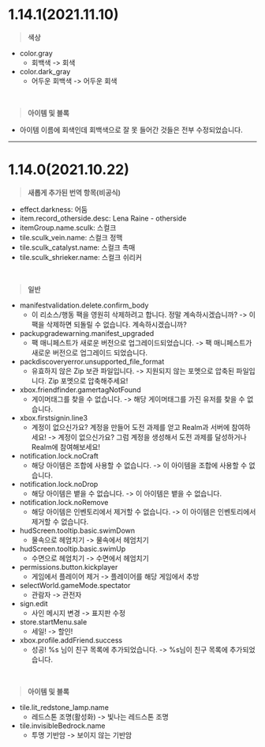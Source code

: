 # 1.14.1(2021.11.10)  
 > **색상**  
  - color.gray  
    - 회백색 -> 회색  
  - color.dark_gray  
    - 어두운 회백색 -> 어두운 회색  
  
<br>
  
 > **아이템 및 블록**  
  - 아이템 이름에 회색인데 회백색으로 잘 못 들어간 것들은 전부 수정되었습니다.
  
<hr>
  
# 1.14.0(2021.10.22)  
 > **새롭게 추가된 번역 항목(비공식)**  
  - effect.darkness: 어둠  
  - item.record_otherside.desc: Lena Raine - otherside  
  - itemGroup.name.sculk: 스컬크  
  - tile.sculk_vein.name: 스컬크 정맥  
  - tile.sculk_catalyst.name: 스컬크 촉매  
  - tile.sculk_shrieker.name: 스컬크 쉬리커  
  
<br>
  
 > **일반**  
  - manifestvalidation.delete.confirm_body  
    - 이 리소스/행동 팩을 영원히 삭제하려고 합니다. 정말 계속하시겠습니까? -> 이 팩을 삭제하면 되돌릴 수 없습니다. 계속하시겠습니까?  
  - packupgradewarning.manifest_upgraded  
    - 팩 매니페스트가 새로운 버전으로 업그레이드되었습니다. -> 팩 매니페스트가 새로운 버전으로 업그레이드 되었습니다.  
  - packdiscoveryerror.unsupported_file_format  
    - 유효하지 않은 Zip 보관 파일입니다. -> 지원되지 않는 포멧으로 압축된 파일입니다. Zip 포멧으로 압축해주세요!  
  - xbox.friendfinder.gamertagNotFound  
    - 게이머태그를 찾을 수 없습니다. -> 해당 게이머태그를 가진 유저를 찾을 수 없습니다.  
  - xbox.firstsignin.line3  
    - 계정이 없으신가요? 계정을 만들어 도전 과제를 얻고 Realm과 서버에 참여하세요! -> 계정이 없으신가요? 그럼 계정을 생성해서 도전 과제를 달성하거나 Realm에 참여해보세요!  
  - notification.lock.noCraft  
    - 해당 아이템은 조합에 사용할 수 없습니다. -> 이 아이템을 조합에 사용할 수 없습니다.  
  - notification.lock.noDrop  
    - 해당 아이템은 뱉을 수 없습니다. -> 이 아이템은 뱉을 수 없습니다.  
  - notification.lock.noRemove  
    - 해당 아이템은 인벤토리에서 제거할 수 없습니다. -> 이 아이템은 인벤토리에서 제거할 수 없습니다.  
  - hudScreen.tooltip.basic.swimDown  
    - 물속으로 헤엄치기 -> 물속에서 헤엄치기  
  - hudScreen.tooltip.basic.swimUp  
    - 수면으로 헤엄치기 -> 수면에서 헤엄치기  
  - permissions.button.kickplayer  
    - 게임에서 플레이어 제거 -> 플레이어를 해당 게임에서 추방  
  - selectWorld.gameMode.spectator  
    - 관람자 -> 관전자  
  - sign.edit  
    - 사인 메시지 변경 -> 표지판 수정  
  - store.startMenu.sale  
    - 세일! -> 할인!  
  - xbox.profile.addFriend.success  
    - 성공! %s 님이 친구 목록에 추가되었습니다. -> %s님이 친구 목록에 추가되었습니다.  
  
<br>
  
 > **아이템 및 블록**  
  - tile.lit_redstone_lamp.name  
    - 레드스톤 조명(활성화) -> 빛나는 레드스톤 조명  
  - tile.invisibleBedrock.name  
    - 투명 기반암 -> 보이지 않는 기반암  